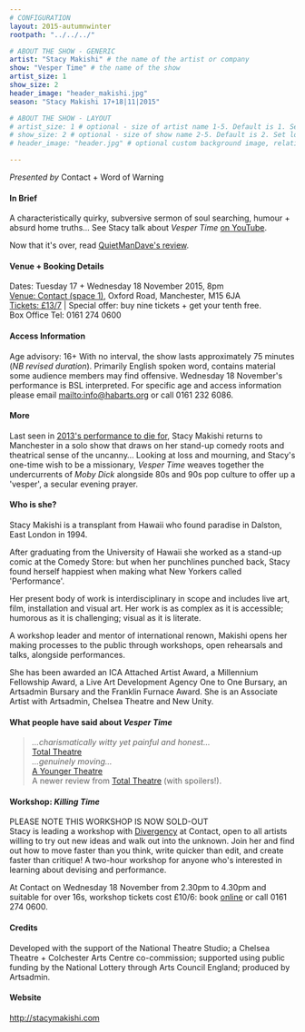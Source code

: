 ```yaml
---
# CONFIGURATION
layout: 2015-autumnwinter
rootpath: "../../../"

# ABOUT THE SHOW - GENERIC
artist: "Stacy Makishi" # the name of the artist or company
show: "Vesper Time" # the name of the show
artist_size: 1
show_size: 2
header_image: "header_makishi.jpg"    
season: "Stacy Makishi 17+18|11|2015"

# ABOUT THE SHOW - LAYOUT
# artist_size: 1 # optional - size of artist name 1-5. Default is 1. Set longer names to lower values
# show_size: 2 # optional - size of show name 2-5. Default is 2. Set longer names to lower values
# header_image: "header.jpg" # optional custom background image, relative to current page

---
```

*Presented by* Contact + Word of Warning         
       
#### In Brief      
A characteristically quirky, subversive sermon of soul searching, humour + absurd home truths… See Stacy talk about *Vesper Time* <a href="http://youtu.be/KFOtqN6ocGk" target="_blank">on YouTube</a>.                
       
Now that it's over, read <a href="http://quietmandave.co.uk/2015/11/vesper-time-2" target="_blank">QuietManDave's review</a>.           
             
#### Venue + Booking Details    
Dates: Tuesday 17 + Wednesday 18 November 2015, 8pm         
[Venue: Contact (space 1)](http://contactmcr.com/visit/getting-here), Oxford Road, Manchester, M15 6JA        
[Tickets: £13/7](http://contactmcr.com/whats-on/40896-stacy-makishi-vesper-time/booking) | Special offer: buy nine tickets + get your tenth free.    
Box Office Tel: 0161 274 0600         
        
#### Access Information        
Age advisory: 16+ With no interval, the show lasts approximately 75 minutes (*NB revised duration*). Primarily English spoken word, contains material some audience members may find offensive. Wednesday 18 November's performance is BSL interpreted. For specific age and access information please email <mailto:info@habarts.org> or call 0161 232 6086.     
             
#### More      
Last seen in [2013's performance to die for](/archive/2013-autumnwinter/makishi), Stacy Makishi returns to Manchester in a solo show that draws on her stand-up comedy roots and theatrical sense of the uncanny… Looking at loss and mourning, and Stacy's one-time wish to be a missionary, *Vesper Time* weaves together the undercurrents of *Moby Dick* alongside 80s and 90s pop culture to offer up a 'vesper', a secular evening prayer.             
       
#### Who is she?     
Stacy Makishi is a transplant from Hawaii who found paradise in Dalston, East London in 1994.            
       
After graduating from the University of Hawaii she worked as a stand-up comic at the Comedy Store: but when her punchlines punched back, Stacy found herself happiest when making what New Yorkers called 'Performance'.            
       
Her present body of work is interdisciplinary in scope and includes live art, film, installation and visual art. Her work is as complex as it is accessible; humorous as it is challenging; visual as it is literate.          
       
A workshop leader and mentor of international renown, Makishi opens her making processes to the public through workshops, open rehearsals and talks, alongside performances.             
       
She has been awarded an ICA Attached Artist Award, a Millennium Fellowship Award, a Live Art Development Agency One to One Bursary, an Artsadmin Bursary and the Franklin Furnace Award. She is an Associate Artist with Artsadmin, Chelsea Theatre and New Unity.           
       
#### What people have said about *Vesper Time*        
>*…charismatically witty yet painful and honest…*<br>[Total Theatre](http://totaltheatre.org.uk/vespertime)       
>*…genuinely moving…*<br>[A Younger Theatre](http://www.ayoungertheatre.com/review-vespertime-chelsea-theatre-stacey-makishi)        
A newer review from <a href="http://totaltheatre.org.uk/stacy-makishi-vesper-time" target="_blank">Total Theatre</a> (with spoilers!).               
       
#### Workshop: *Killing Time*        
PLEASE NOTE THIS WORKSHOP IS NOW SOLD-OUT          
Stacy is leading a workshop with [Divergency](/hab/divergencymcr) at Contact, open to all artists willing to try out new ideas and walk out into the unknown. Join her and find out how to move faster than you think, write quicker than edit, and create faster than critique! A two-hour workshop for anyone who's interested in learning about devising and performance.
        
At Contact on Wednesday 18 November from 2.30pm to 4.30pm and suitable for over 16s, workshop tickets cost £10/6: book [online](http://contactmcr.com/whats-on/40697-stacy-makishi-workshop-killing-time) or call 0161 274 0600.           
        
#### Credits          
Developed with the support of the National Theatre Studio; a Chelsea Theatre + Colchester Arts Centre co-commission; supported using public funding by the National Lottery through Arts Council England; produced by Artsadmin.
       
#### Website          
<http://stacymakishi.com>
